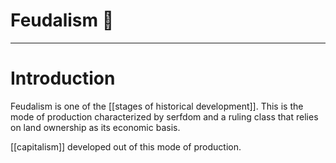 # Feudalism 👑


---
# Introduction
Feudalism is one of the [[stages of historical development]]. This is the mode of production characterized by serfdom and a ruling class that relies on land ownership as its economic basis. 

[[capitalism]] developed out of this mode of production. 